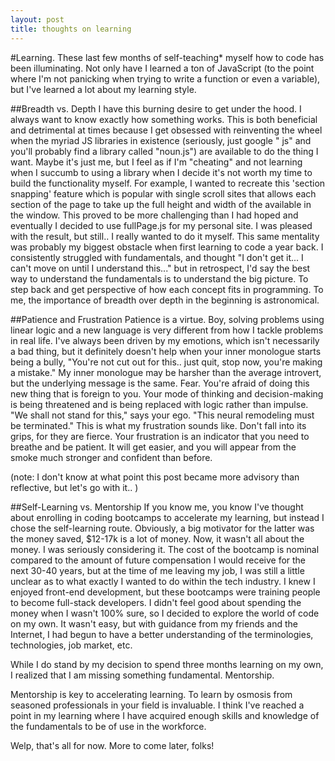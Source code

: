 ```yaml
---
layout: post
title: thoughts on learning
---
```


#Learning. 
These last few months of self-teaching* myself how to code has been illuminating. Not only have I learned a ton of JavaScript (to the point where I'm not panicking when trying to write a function or even a variable), but I've learned a lot about my learning style.

##Breadth vs. Depth
I have this burning desire to get under the hood. I always want to know exactly how something works. This is both beneficial and detrimental at times because I get obsessed with reinventing the wheel when the myriad JS libraries in existence (seriously, just google "<noun> js" and you'll probably find a library called "noun.js") are available to do the thing I want. Maybe it's just me, but I feel as if I'm "cheating" and not learning when I succumb to using a library when I decide it's not worth my time to build the functionality myself. For example, I wanted to recreate this 'section snapping' feature which is popular with single scroll sites that allows each section of the page to take up the full height and width of the available in the window. This proved to be more challenging than I had hoped and eventually I decided to use fullPage.js for my personal site. I was pleased with the result, but still.. I really wanted to do it myself. This same mentality was probably my biggest obstacle when first learning to code a year back. I consistently struggled with fundamentals, and thought "I don't get it... I can't move on until I understand this..." but in retrospect, I'd say the best way to understand the fundamentals is to understand the big picture. To step back and get perspective of how each concept fits in programming. To me, the importance of breadth over depth in the beginning is astronomical.  

##Patience and Frustration
Patience is a virtue. Boy, solving problems using linear logic and a new language is very different from how I tackle problems in real life. I've always been driven by my emotions, which isn't necessarily a bad thing, but it definitely doesn't help when your inner monologue starts being a bully, "You're not cut out for this.. just quit, stop now, you're making a mistake." My inner monologue may be harsher than the average introvert, but the underlying message is the same. Fear. You're afraid of doing this new thing that is foreign to you. Your mode of thinking and decision-making is being threatened and is being replaced with logic rather than impulse. "We shall not stand for this," says your ego. "This neural remodeling must be terminated." This is what my frustration sounds like. Don't fall into its grips, for they are fierce. Your frustration is an indicator that you need to breathe and be patient. It will get easier, and you will appear from the smoke much stronger and confident than before.

(note: I don't know at what point this post became more advisory than reflective, but let's go with it.. )

##Self-Learning vs. Mentorship 
If you know me, you know I've thought about enrolling in coding bootcamps to accelerate my learning, but instead I chose the self-learning route. Obviously, a big motivator for the latter was the money saved, $12-17k is a lot of money. Now, it wasn't all about the money. I was seriously considering it. The cost of the bootcamp is nominal compared to the amount of future compensation I would receive for the next 30-40 years, but at the time of me leaving my job, I was still a little unclear as to what exactly I wanted to do within the tech industry. I knew I enjoyed front-end development, but these bootcamps were training people to become full-stack developers. I didn't feel good about spending the money when I wasn't 100% sure, so I decided to explore the world of code on my own. It wasn't easy, but with guidance from my friends and the Internet, I had begun to have a better understanding of the terminologies, technologies, job market, etc. 

While I do stand by my decision to spend three months learning on my own, I realized that I am missing something fundamental. Mentorship.

Mentorship is key to accelerating learning. To learn by osmosis from seasoned professionals in your field is invaluable. I think I've reached a point in my learning where I have acquired enough skills and knowledge of the fundamentals to be of use in the workforce. 


Welp, that's all for now. More to come later, folks!
